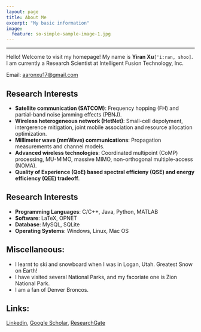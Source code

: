 ```yaml
---
layout: page
title: About Me
excerpt: "My basic information"
image:
  feature: so-simple-sample-image-1.jpg
---
```


---

Hello! Welcome to visit my homepage! My name is **Yiran Xu**`['i:ran, shoo]`. I am currently a Research Scientist at Intelligent Fusion Technology, Inc. 

Email: <aaronxu17@gmail.com>

## Research Interests
* **Satellite communication (SATCOM)**: Frequency hopping (FH) and partial-band noise jamming effects (PBNJ).
* **Wireless heterogeneous network (HetNet)**: Small-cell depolyment, intergerence mitigation, joint mobile association and resource allocation optimization.
* **Millimeter wave (mmWave) communications**: Propagation measurements and channel models.
* **Advanced wireless technologies**: Coordinated multipoint (CoMP) processing, MU-MIMO, massive MIMO, non-orthogonal multiple-access (NOMA).
* **Quality of Experience (QoE) based spectral efficieny (QSE) and energy efficiency (QEE) tradeoff**.

## Research Interests
* **Programming Languages**: C/C++, Java, Python, MATLAB* **Software**: LaTeX, OPNET* **Database**: MySQL, SQLite* **Operating Systems**: Windows, Linux, Mac OS


## Miscellaneous:
* I learnt to ski and snowboard when I was in Logan, Utah. Greatest Snow on Earth!
* I have visited several National Parks, and my facoriate one is Zion National Park.
* I am a fan of Denver Broncos.


## Links:
[Linkedin](https://www.linkedin.com/in/yiranxu/ 'Linkedin-Yiran (Aaron) Xu'), [Google Scholar](https://scholar.google.com/citations?user=jkqs1iEAAAAJ&hl=en 'Google Scholar-Yiran (Aaron) Xu'), [ResearchGate](https://www.researchgate.net/profile/Yiran_Xu 'ResearchGate-Yiran (Aaron) Xu')